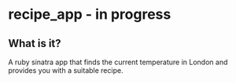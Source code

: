 # recipe_app - in progress

## What is it?
A ruby sinatra app that finds the current temperature in London and provides you with a suitable recipe.
